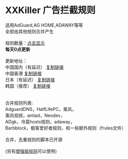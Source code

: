 # XXKiller 广告拦截规则
适用AdGuard,AG HOME,ADAWAY等等<br/>
全部由其他规则合并产生<br/><br/>
规则数量：<a href="https://ghproxy.com/https://raw.githubusercontent.com/DoingDog/XXKiller/main/ct.txt">点击显示</a><br/>
<strong>每天0点更新</strong><br/><br/>
更新地址：<br/>
中国国内（有延迟） <a href=https://cdn.jsdelivr.net/gh/DoingDog/XXKiller@main/w.txt>复制链接</a><br/>
中国香港 <a href=https://raw.fastgit.org/DoingDog/XXKiller/main/w.txt>复制链接</a><br/>
日本（有延迟） <a href=https://cdn.staticaly.com/gh/DoingDog/XXKiller/main/w.txt>复制链接</a><br/>
韩国（推荐） <a href=https://ghproxy.com/https://raw.githubusercontent.com/DoingDog/XXKiller/main/w.txt>复制链接</a><br/>
<br/><br/>
合并规则列表:<br>AdguardDNS，HalfLifePC，乘风，<br/>乘风视频，antiad，Neodev，<br/>ADgk，冷莫hosts规则，adaway，<br/>Barbblock，极客爱好者规则，和一些额外规则（frules文件）<br/><br/>
合并，去重规则的脚本已开源<br/><br/>
(另有<a href="https://github.com/DoingDog/XXKillerMax">增强版规则</a>可以使用)
